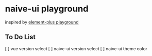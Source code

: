 # naive-ui playground

inspired by [element-plus playground](https://github.com/element-plus/element-plus-playground)
## To Do List
[ ] vue version select
[ ] naive-ui version select
[ ] naive-ui theme color
